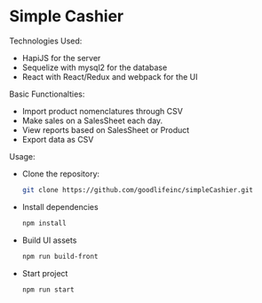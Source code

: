 # Simple Cashier

Technologies Used:

 * HapiJS for the server
 * Sequelize with mysql2 for the database
 * React with React/Redux and webpack for the UI


Basic Functionalties:
* Import product nomenclatures through CSV
* Make sales on a SalesSheet each day.
* View reports based on SalesSheet or Product
* Export data as CSV

Usage:

* Clone the repository:
  ```bash
  git clone https://github.com/goodlifeinc/simpleCashier.git
  ```
* Install dependencies
  ```bash
  npm install
  ```
* Build UI assets
  ```bash
  npm run build-front
  ```
* Start project
  ```bash
  npm run start
  ```